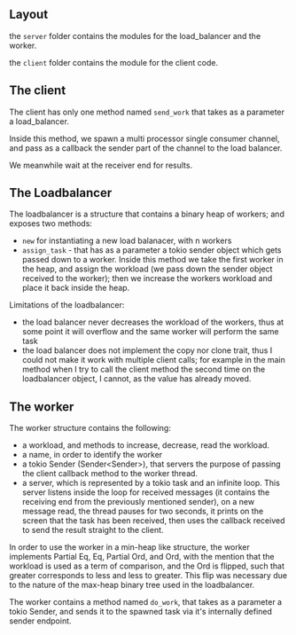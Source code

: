 ## Layout

the `server` folder contains the modules for the load_balancer and the worker.

the `client` folder contains the module for the client code.


## The client

The client has only one method named `send_work` that takes as a parameter a load_balancer.

Inside this method, we spawn a multi processor single consumer channel, and pass as a callback the sender part of the channel to the load balancer.

We meanwhile wait at the receiver end for results.

## The Loadbalancer

The loadbalancer is a structure that contains a binary heap of workers; and exposes two methods:

- `new` for instantiating a new load balanacer, with n workers
- `assign_task` - that has as a parameter a tokio sender object which gets passed down to a worker. Inside this method we take the first worker in the heap, and assign the workload (we pass down the sender object received to the worker); then we increase the workers workload and place it back inside the heap.


Limitations of the loadbalancer:
- the load balancer never decreases the workload of the workers, thus at some point it will overflow and the same worker will perform the same task
- the load balancer does not implement the copy nor clone trait, thus I could not make it work with multiple client calls; for example in the main method when I try to call the client method the second time on the loadbalancer object, I cannot, as the value has already moved.

## The worker

The worker structure contains the following:
- a workload, and methods to increase, decrease, read the workload.
- a name, in order to identify the worker
- a tokio Sender (Sender<Sender<String>>), that servers the purpose of passing the client callback method to the worker thread.
- a server, which is represented by a tokio task and an infinite loop. This server listens inside the loop for received messages (it contains the receiving end from the previously mentioned sender), on a new message read, the thread pauses for two seconds, it prints on the screen that the task has been received, then uses the callback received to send the result straight to the client.

In order to use the worker in a min-heap like structure, the worker implements Partial Eq, Eq, Partial Ord, and Ord, with the mention that the workload is used as a term of comparison, and the Ord is flipped, such that greater corresponds to less and less to greater. This flip was necessary due to the nature of the max-heap binary tree used in the loadbalancer.

The worker contains a method named `do_work`, that takes as a parameter a tokio Sender, and sends it to the spawned task via it's internally defined sender endpoint.